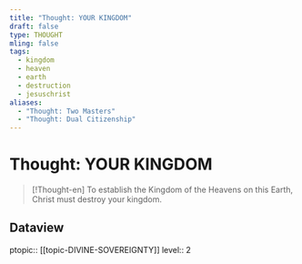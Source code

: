 ```yaml
---
title: "Thought: YOUR KINGDOM"
draft: false
type: THOUGHT
mling: false
tags:
  - kingdom
  - heaven
  - earth
  - destruction
  - jesuschrist
aliases:
  - "Thought: Two Masters"
  - "Thought: Dual Citizenship"
---
```

# Thought: YOUR KINGDOM
> [!Thought-en]
> To establish the Kingdom of the Heavens on this Earth, Christ must destroy your kingdom.

## Dataview
ptopic:: [[topic-DIVINE-SOVEREIGNTY]]
level:: 2
